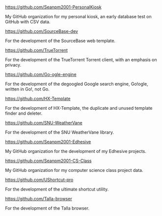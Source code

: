https://github.com/Seanpm2001-PersonalKiosk

My GitHub organization for my personal kiosk, an early database test on GitHub with CSV data.

https://github.com/SourceBase-dev

For the development of the SourceBase web template.

https://github.com/TrueTorrent

For the development of the TrueTorrent Torrent client, with an emphasis on privacy.

https://github.com/Go-ogle-engine

For the development of the degoogled Google search engine, Go!ogle, written in Go!, not Go.

https://github.com/HX-Template

For the development of HX-Template, the duplicate and unused template finder and deleter.

https://github.com/SNU-WeatherVane

For the development of the SNU WeatherVane library.

https://github.com/Seanpm2001-Edhesive

My GitHub organization for the development of my Edhesive projects.

https://github.com/Seanpm2001-CS-Class

My GitHub organization for my computer science class project data.

https://github.com/UShortcut-pro

For the development of the ultimate shortcut utility.

https://github.com/Talla-browser

For the development of the Talla browser.


